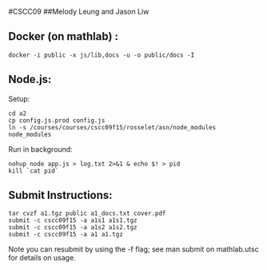 #CSCC09
##Melody Leung and Jason Liw

Docker (on mathlab) :
---------------------
```
docker -i public -x js/lib,docs -u -o public/docs -I
```

Node.js:
-------
Setup:
```
cd a2
cp config.js.prod config.js
ln -s /courses/courses/cscc09f15/rosselet/asn/node_modules node_modules
```

Run in background:
```
nohup node app.js > log.txt 2>&1 & echo $! > pid
kill `cat pid`
```

Submit Instructions:
-------------------

```
tar cvzf a1.tgz public a1_docs.txt cover.pdf
submit -c cscc09f15 -a a1s1 a1s1.tgz
submit -c cscc09f15 -a a1s2 a1s2.tgz
submit -c cscc09f15 -a a1 a1.tgz
```
Note you can resubmit by using the -f flag; see man submit on mathlab.utsc for details on usage.


